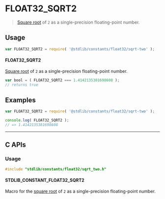 <!--

@license Apache-2.0

Copyright (c) 2024 The Stdlib Authors.

Licensed under the Apache License, Version 2.0 (the "License");
you may not use this file except in compliance with the License.
You may obtain a copy of the License at

   http://www.apache.org/licenses/LICENSE-2.0

Unless required by applicable law or agreed to in writing, software
distributed under the License is distributed on an "AS IS" BASIS,
WITHOUT WARRANTIES OR CONDITIONS OF ANY KIND, either express or implied.
See the License for the specific language governing permissions and
limitations under the License.

-->

# FLOAT32_SQRT2

> [Square root][@stdlib/math/base/special/sqrtf] of `2` as a single-precision floating-point number.

<section class="usage">

## Usage

```javascript
var FLOAT32_SQRT2 = require( '@stdlib/constants/float32/sqrt-two' );
```

#### FLOAT32_SQRT2

[Square root][@stdlib/math/base/special/sqrtf] of `2` as a single-precision floating-point number.

```javascript
var bool = ( FLOAT32_SQRT2 === 1.4142135381698608 );
// returns true
```

</section>

<!-- /.usage -->

<section class="examples">

## Examples

<!-- TODO: better example -->

<!-- eslint no-undef: "error" -->

```javascript
var FLOAT32_SQRT2 = require( '@stdlib/constants/float32/sqrt-two' );

console.log( FLOAT32_SQRT2 );
// => 1.4142135381698608
```

</section>

<!-- /.examples -->

<!-- C interface documentation. -->

* * *

<section class="c">

## C APIs

<!-- Section to include introductory text. Make sure to keep an empty line after the intro `section` element and another before the `/section` close. -->

<section class="intro">

</section>

<!-- /.intro -->

<!-- C usage documentation. -->

<section class="usage">

### Usage

```c
#include "stdlib/constants/float32/sqrt_two.h"
```

#### STDLIB_CONSTANT_FLOAT32_SQRT2

Macro for the [square root][@stdlib/math/base/special/sqrtf] of `2` as a single-precision floating-point number.

</section>

<!-- /.usage -->

<!-- C API usage notes. Make sure to keep an empty line after the `section` element and another before the `/section` close. -->

<section class="notes">

</section>

<!-- /.notes -->

<!-- C API usage examples. -->

<section class="examples">

</section>

<!-- /.examples -->

</section>

<!-- /.c -->

<!-- Section for related `stdlib` packages. Do not manually edit this section, as it is automatically populated. -->

<section class="related">

</section>

<!-- /.related -->

<!-- Section for all links. Make sure to keep an empty line after the `section` element and another before the `/section` close. -->

<section class="links">

[@stdlib/math/base/special/sqrtf]: https://github.com/stdlib-js/stdlib/tree/develop/lib/node_modules/%40stdlib/math/base/special/sqrtf

<!-- <related-links> -->

<!-- </related-links> -->

</section>

<!-- /.links -->
